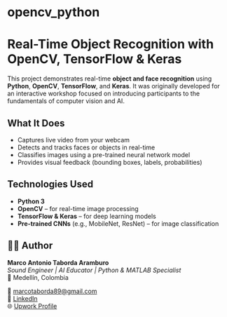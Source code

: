 # opencv_python
# Real-Time Object Recognition with OpenCV, TensorFlow & Keras

This project demonstrates real-time **object and face recognition** using **Python**, **OpenCV**, **TensorFlow**, and **Keras**. It was originally developed for an interactive workshop focused on introducing participants to the fundamentals of computer vision and AI.

##  What It Does

- Captures live video from your webcam
- Detects and tracks faces or objects in real-time
- Classifies images using a pre-trained neural network model
- Provides visual feedback (bounding boxes, labels, probabilities)

##  Technologies Used

- **Python 3**
- **OpenCV** – for real-time image processing
- **TensorFlow & Keras** – for deep learning models
- **Pre-trained CNNs** (e.g., MobileNet, ResNet) – for image classification

## 👨‍💻 Author

**Marco Antonio Taborda Aramburo**  
*Sound Engineer | AI Educator | Python & MATLAB Specialist*  
📍 Medellín, Colombia  

📧 [marcotaborda89@gmail.com](mailto:marcotaborda89@gmail.com)  
🔗 [LinkedIn](https://www.linkedin.com/in/marco-antonio-taborda-aramburo-36808024b/)  
🌐 [Upwork Profile](https://www.upwork.com/freelancers/~0118dd958b371c1dc1)

